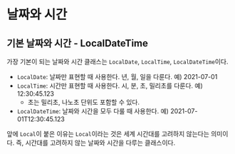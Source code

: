 # 날짜와 시간

## 기본 날짜와 시간 - LocalDateTime
가장 기본이 되는 날짜와 시간 클래스는 `LocalDate`, `LocalTime`, `LocalDateTime`이다.
- `LocalDate`: 날짜만 표현할 때 사용한다. 년, 월, 일을 다룬다. 예) 2021-07-01
- `LocalTime`: 시간만 표현할 때 사용한다. 시, 분, 초, 밀리초를 다룬다. 예) 12:30:45.123
  - 초는 밀리초, 나노초 단위도 포함할 수 있다.
- `LocalDateTime`: 날짜와 시간을 모두 다룰 때 사용한다. 예) 2021-07-01T12:30:45.123

앞에 `Local`이 붙은 이유는 `Local`이라는 것은 세계 시간대를 고려하지 않는다는 의미이다. 즉, 시간대를 고려하지 않는 날짜와 시간을 다루는 클래스이다.


